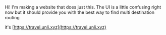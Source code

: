 Hi! I'm making a website that does just this. The UI is a little confusing right now but it should provide you with the best way to find multi destination routing

  


it's [https://travel.unli.xyz](https://travel.unli.xyz)
